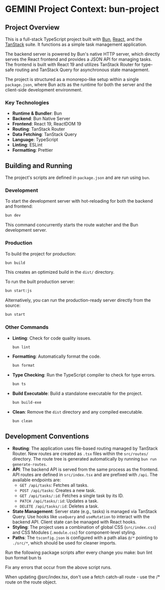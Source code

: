 # GEMINI Project Context: bun-project

## Project Overview

This is a full-stack TypeScript project built with [Bun](https://bun.sh), [React](https://react.dev/), and the [TanStack](https://tanstack.com/) suite. It functions as a simple task management application.

The backend server is powered by Bun's native HTTP server, which directly serves the React frontend and provides a JSON API for managing tasks. The frontend is built with React 19 and utilizes TanStack Router for type-safe routing and TanStack Query for asynchronous state management.

The project is structured as a monorepo-like setup within a single `package.json`, where Bun acts as the runtime for both the server and the client-side development environment.

### Key Technologies

- **Runtime & Bundler**: Bun
- **Backend**: Bun Native Server
- **Frontend**: React 19, ReactDOM 19
- **Routing**: TanStack Router
- **Data Fetching**: TanStack Query
- **Language**: TypeScript
- **Linting**: ESLint
- **Formatting**: Prettier

## Building and Running

The project's scripts are defined in `package.json` and are run using `bun`.

### Development

To start the development server with hot-reloading for both the backend and frontend:

```bash
bun dev
```

This command concurrently starts the route watcher and the Bun development server.

### Production

To build the project for production:

```bash
bun build
```

This creates an optimized build in the `dist/` directory.

To run the built production server:

```bash
bun start:js
```

Alternatively, you can run the production-ready server directly from the source:

```bash
bun start
```

### Other Commands

- **Linting**: Check for code quality issues.

  ```bash
  bun lint
  ```

- **Formatting**: Automatically format the code.

  ```bash
  bun format
  ```

- **Type Checking**: Run the TypeScript compiler to check for type errors.

  ```bash
  bun ts
  ```

- **Build Executable**: Build a standalone executable for the project.

  ```bash
  bun build-exe
  ```

- **Clean**: Remove the `dist` directory and any compiled executable.
  ```bash
  bun clean
  ```

## Development Conventions

- **Routing**: The application uses file-based routing managed by TanStack Router. New routes are created as `.tsx` files within the `src/routes/` directory. The route tree is generated automatically by running `bun run generate-routes`.
- **API**: The backend API is served from the same process as the frontend. API routes are defined in `src/index.tsx` and are prefixed with `/api`. The available endpoints are:
  - `GET /api/tasks`: Fetches all tasks.
  - `POST /api/tasks`: Creates a new task.
  - `GET /api/tasks/:id`: Fetches a single task by its ID.
  - `PATCH /api/tasks/:id`: Updates a task.
  - `DELETE /api/tasks/:id`: Deletes a task.
- **State Management**: Server state (e.g., tasks) is managed via TanStack Query. Use hooks like `useQuery` and `useMutation` to interact with the backend API. Client state can be managed with React hooks.
- **Styling**: The project uses a combination of global CSS (`src/index.css`) and CSS Modules (`.module.css`) for component-level styling.
- **Paths**: The `tsconfig.json` is configured with a path alias `@/*` pointing to `./src/*`, which should be used for cleaner imports.

Run the following package scripts after every change you make:
bun lint
bun format
bun ts

Fix any errors that occur from the above script runs.

When updating @src/index.tsx, don't use a fetch catch-all route - use the /\* route on the route object.
